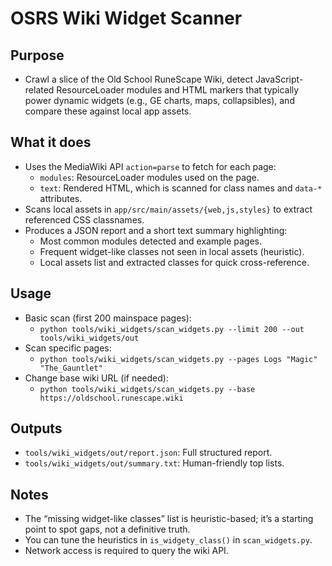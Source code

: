 OSRS Wiki Widget Scanner
========================

Purpose
-------
- Crawl a slice of the Old School RuneScape Wiki, detect JavaScript-related ResourceLoader modules and HTML markers that typically power dynamic widgets (e.g., GE charts, maps, collapsibles), and compare these against local app assets.

What it does
------------
- Uses the MediaWiki API `action=parse` to fetch for each page:
  - `modules`: ResourceLoader modules used on the page.
  - `text`: Rendered HTML, which is scanned for class names and `data-*` attributes.
- Scans local assets in `app/src/main/assets/{web,js,styles}` to extract referenced CSS classnames.
- Produces a JSON report and a short text summary highlighting:
  - Most common modules detected and example pages.
  - Frequent widget-like classes not seen in local assets (heuristic).
  - Local assets list and extracted classes for quick cross-reference.

Usage
-----
- Basic scan (first 200 mainspace pages):
  - `python tools/wiki_widgets/scan_widgets.py --limit 200 --out tools/wiki_widgets/out`
- Scan specific pages:
  - `python tools/wiki_widgets/scan_widgets.py --pages Logs "Magic" "The_Gauntlet"`
- Change base wiki URL (if needed):
  - `python tools/wiki_widgets/scan_widgets.py --base https://oldschool.runescape.wiki`

Outputs
-------
- `tools/wiki_widgets/out/report.json`: Full structured report.
- `tools/wiki_widgets/out/summary.txt`: Human-friendly top lists.

Notes
-----
- The “missing widget-like classes” list is heuristic-based; it’s a starting point to spot gaps, not a definitive truth.
- You can tune the heuristics in `is_widgety_class()` in `scan_widgets.py`.
- Network access is required to query the wiki API.

